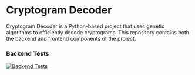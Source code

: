 # Cryptogram Decoder

Cryptogram Decoder is a Python-based project that uses genetic algorithms to efficiently decode cryptograms. This repository contains both the backend and frontend components of the project.

### Backend Tests

[![Backend Tests](https://github.com/alejandropr5/cryptogram-decoder/actions/workflows/backend_tests.yml/badge.svg?branch=main)](https://github.com/alejandropr5/cryptogram-decoder/actions/workflows/backend_tests.yml)
